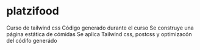 # platzifood
Curso de tailwind css
Código generado durante el curso
Se construye una página estática de cómidas
Se aplica Tailwind css, postcss y optimizacón del códifo generádo
